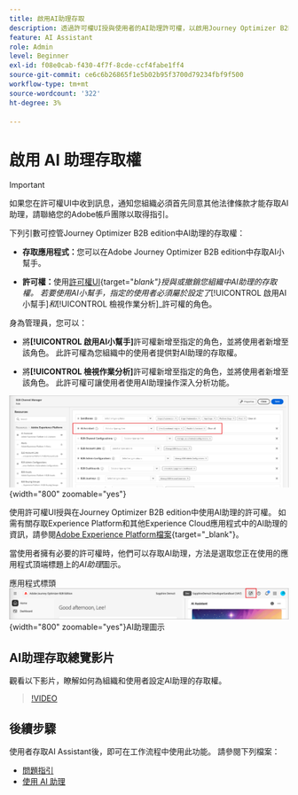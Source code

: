 ```yaml
---
title: 啟用AI助理存取
description: 透過許可權UI授與使用者的AI助理許可權，以啟用Journey Optimizer B2B edition中的存取權。
feature: AI Assistant
role: Admin
level: Beginner
exl-id: f08e0cab-f430-4f7f-8cde-ccf4fabe1ff4
source-git-commit: ce6c6b26865f1e5b02b95f3700d79234fbf9f500
workflow-type: tm+mt
source-wordcount: '322'
ht-degree: 3%

---
```


# 啟用 AI 助理存取權

>[!IMPORTANT]
>
>如果您在許可權UI中收到訊息，通知您組織必須首先同意其他法律條款才能存取AI助理，請聯絡您的Adobe帳戶團隊以取得指引。

下列引數可控管Journey Optimizer B2B edition中AI助理的存取權：

* **存取應用程式：**&#x200B;您可以在Adobe Journey Optimizer B2B edition中存取AI小幫手。

* **許可權：**&#x200B;使用[許可權UI](https://experienceleague.adobe.com/en/docs/experience-platform/access-control/abac/permissions-ui/permissions){target="_blank"}授與或撤銷您組織中AI助理的存取權。 若要使用AI小幫手，指定的使用者必須屬於設定了&#x200B;_[!UICONTROL 啟用AI小幫手]_&#x200B;和&#x200B;_[!UICONTROL 檢視作業分析]_&#x200B;許可權的角色。

身為管理員，您可以：

* 將&#x200B;**[!UICONTROL 啟用AI小幫手]**&#x200B;許可權新增至指定的角色，並將使用者新增至該角色。 此許可權為您組織中的使用者提供對AI助理的存取權。

* 將&#x200B;**[!UICONTROL 檢視作業分析]**&#x200B;許可權新增至指定的角色，並將使用者新增至該角色。 此許可權可讓使用者使用AI助理操作深入分析功能。

![指派AI助理員許可權](./assets/ai-assistant-permissions.png){width="800" zoomable="yes"}

使用許可權UI授與在Journey Optimizer B2B edition中使用AI助理的許可權。 如需有關存取Experience Platform和其他Experience Cloud應用程式中的AI助理的資訊，請參閱[Adobe Experience Platform檔案](https://experienceleague.adobe.com/en/docs/experience-platform/ai-assistant/access){target="_blank"}。

當使用者擁有必要的許可權時，他們可以存取AI助理，方法是選取您正在使用的應用程式頂端標題上的&#x200B;_AI助理_&#x200B;圖示。

應用程式標頭![中的](./assets/ai-assistant-icon-header.png){width="800" zoomable="yes"}AI助理圖示

## AI助理存取總覽影片

觀看以下影片，瞭解如何為組織和使用者設定AI助理的存取權。

>[!VIDEO](https://video.tv.adobe.com/v/3436470/?learn=on)

## 後續步驟

使用者存取AI Assistant後，即可在工作流程中使用此功能。 請參閱下列檔案：

* [問題指引](./question-guidance.md)
* [使用 AI 助理](./use-ai-assistant.md)
